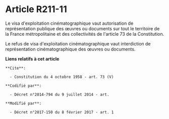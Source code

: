 # Article R211-11

Le visa d'exploitation cinématographique vaut autorisation de représentation publique des œuvres ou documents sur tout le
territoire de la France métropolitaine et des collectivités de l'article 73 de la Constitution. 

Le refus de visa d'exploitation cinématographique vaut interdiction de représentation cinématographique des œuvres ou
documents.

**Liens relatifs à cet article**

	**Cite**:

	  - Constitution du 4 octobre 1958 - art. 73 (V)

	**Codifié par**:

	  - Décret n°2014-794 du 9 juillet 2014 - art.

	**Modifié par**:

	  - Décret n°2017-150 du 8 février 2017 - art. 1
